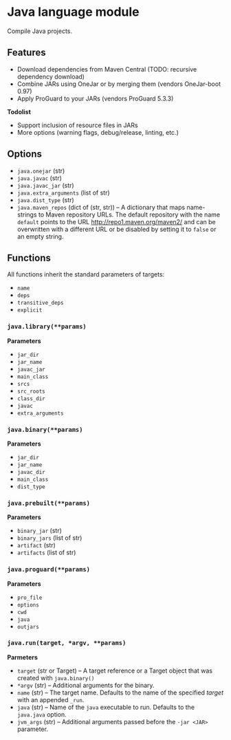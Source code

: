 # Java language module

Compile Java projects.

## Features

* Download dependencies from Maven Central (TODO: recursive dependency download)
* Combine JARs using OneJar or by merging them (vendors OneJar-boot 0.97)
* Apply ProGuard to your JARs (vendors ProGuard 5.3.3)

__Todolist__

* Support inclusion of resource files in JARs
* More options (warning flags, debug/release, linting, etc.)

## Options

* `java.onejar` (str)
* `java.javac` (str)
* `java.javac_jar` (str)
* `java.extra_arguments` (list of str)
* `java.dist_type` (str)
* `java.maven_repos` (dict of (str, str)) &ndash; A dictionary that maps
  name-strings to Maven repository URLs. The default repository with the name
  `default` points to the URL http://repo1.maven.org/maven2/ and can be 
  overwritten with a different URL or be disabled by setting it to `false`
  or an empty string.

## Functions

All functions inherit the standard parameters of targets:

* `name`
* `deps`
* `transitive_deps`
* `explicit`

### `java.library(**params)`

__Parameters__

* `jar_dir`
* `jar_name`
* `javac_jar`
* `main_class`
* `srcs`
* `src_roots`
* `class_dir`
* `javac`
* `extra_arguments`

### `java.binary(**params)`

__Parameters__

* `jar_dir`
* `jar_name`
* `javac_dir`
* `main_class`
* `dist_type`

### `java.prebuilt(**params)`

__Parameters__

* `binary_jar` (str)
* `binary_jars` (list of str)
* `artifact` (str)
* `artifacts` (list of str)

### `java.proguard(**params)`

__Parameters__

* `pro_file`
* `options`
* `cwd`
* `java`
* `outjars`

### `java.run(target, *argv, **params)`

__Parmeters__

* `target` (str or Target) &ndash; A target reference or a Target object that
  was created with `java.binary()`
* `*argv` (str) &ndash; Additional arguments for the binary.
* `name` (str) &ndash; The target name. Defaults to the name of the specified
  *target* with an appended `_run`.
* `java` (str) &ndash; Name of the `java` executable to run. Defaults to the
  `java.java` option.
* `jvm_args` (str) &ndash; Additional arguments passed before the `-jar <JAR>`
  parameter.
